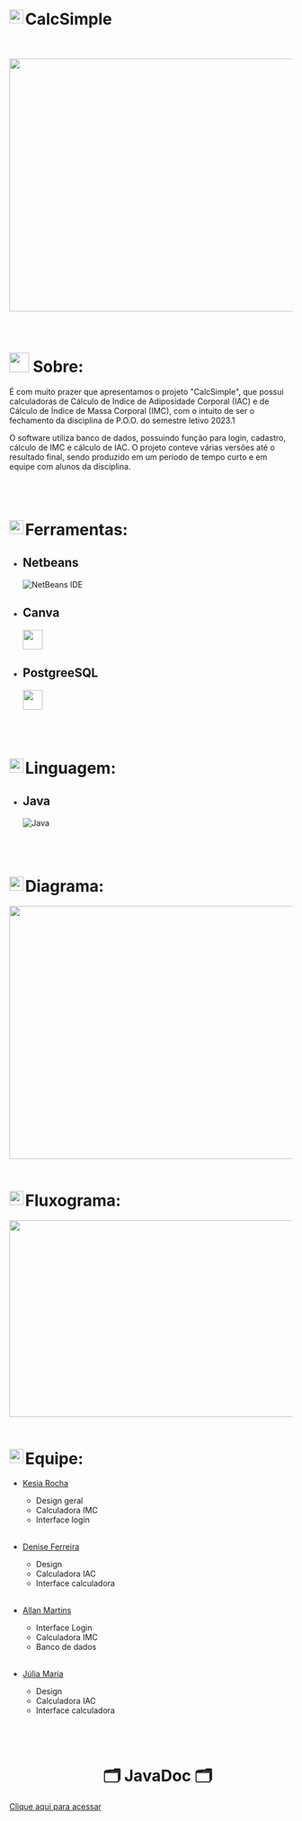 # <img align="left" src="https://media2.giphy.com/media/QssGEmpkyEOhBCb7e1/giphy.gif?cid=ecf05e47a0n3gi1bfqntqmob8g9aid1oyj2wr3ds3mg700bl&rid=giphy.gif" width ="25"> CalcSimple
<br>
</br>

<div align= center>
<img height = 450 width = 850 src= "https://github.com/Allan-Drip/Calculadoras/assets/124710256/f076c07d-e9f9-41cd-ab6f-bc44f657ffe0"/>
</div>
<br>
</br>

# <img src="https://media.giphy.com/media/iY8CRBdQXODJSCERIr/giphy.gif" width="35"><b> Sobre: </b>
  
<p>
  É com muito prazer que apresentamos o projeto "CalcSimple", que possui calculadoras de Cálculo de Indice de Adiposidade Corporal (IAC) e de Cálculo de Índice de Massa Corporal (IMC), com  o intuito de ser o fechamento da disciplina de P.O.O. do semestre letivo 2023.1
</p>
  
<p>
  O software utiliza banco de dados, possuindo função para login, cadastro, cálculo de IMC e cálculo de IAC. O projeto conteve várias versões até o resultado final, sendo produzido em um período de tempo curto e em equipe com alunos da disciplina.
  </p>
  
<br>
</br>

  # <img align="left" src="https://media2.giphy.com/media/QssGEmpkyEOhBCb7e1/giphy.gif?cid=ecf05e47a0n3gi1bfqntqmob8g9aid1oyj2wr3ds3mg700bl&rid=giphy.gif" width ="25">Ferramentas:
  
  * ## Netbeans
     ![NetBeans IDE](https://img.shields.io/badge/NetBeansIDE-1B6AC6.svg?style=for-the-badge&logo=apache-netbeans-ide&logoColor=white)
  * ## Canva
    <img src="https://github.com/Wladison-Maciel/AplicativoCalculadora/assets/124710256/214990a1-f590-4f9b-ade4-fb82f5eaaace" width="35">
  
  * ## PostgreeSQL
     <img src="https://github.com/Wladison-Maciel/AplicativoCalculadora/assets/124710256/4a2e15ef-3e49-4f6f-b47f-8da666f3fc9b" width="35">


<br>
</br>

# <img align="left" src="https://media2.giphy.com/media/QssGEmpkyEOhBCb7e1/giphy.gif?cid=ecf05e47a0n3gi1bfqntqmob8g9aid1oyj2wr3ds3mg700bl&rid=giphy.gif" width ="25">Linguagem:

* ## Java 
   ![Java](https://img.shields.io/badge/java-%23ED8B00.svg?style=for-the-badge&logo=openjdk&logoColor=white)

<br>
</br>

 # <img align="left" src="https://media2.giphy.com/media/QssGEmpkyEOhBCb7e1/giphy.gif?cid=ecf05e47a0n3gi1bfqntqmob8g9aid1oyj2wr3ds3mg700bl&rid=giphy.gif" width ="25">Diagrama:

 <img height = 450 width = 850 src= "https://github.com/DeniseFer/Figuras_POO/assets/124710256/29b8d677-079d-4d7f-81ad-fc9bdedc5033"/>

 

 <br>
</br>

# <img align="left" src="https://media2.giphy.com/media/QssGEmpkyEOhBCb7e1/giphy.gif?cid=ecf05e47a0n3gi1bfqntqmob8g9aid1oyj2wr3ds3mg700bl&rid=giphy.gif" width ="25">Fluxograma:

 <img height = 350 width = 870 src= "https://github.com/DeniseFer/Figuras_POO/assets/124710256/1422b847-c66b-4a0c-ab97-990b748a3af2"/>

 <br>
</br>

# <img align="left" src="https://media2.giphy.com/media/QssGEmpkyEOhBCb7e1/giphy.gif?cid=ecf05e47a0n3gi1bfqntqmob8g9aid1oyj2wr3ds3mg700bl&rid=giphy.gif" width ="25">Equipe:

* [Kesia Rocha](https://github.com/KesiaRocha)
  - Design geral
  - Calculadora IMC
  - Interface login
<br></br>
* [Denise Ferreira](https://github.com/DeniseFer)
  - Design
  - Calculadora IAC
  - Interface calculadora
<br></br>
* [Allan Martins](https://github.com/Allan-Drip)
  - Interface Login
  - Calculadora IMC
  - Banco de dados
<br></br>
* [Júlia Maria](https://github.com/Julia-maria56)
  - Design
  - Calculadora IAC
  - Interface calculadora
 
  <br></br>
  
  <div align="center">

  <h1> 🗂️ JavaDoc 🗂️</h1>
  
 <a href="https://julia-maria56.github.io/CalcSimplejavadoc1/" target="_blank" rel="external">Clique aqui para acessar</a> 

</div>


